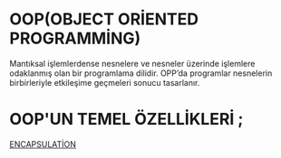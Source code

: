 # OOP(OBJECT ORİENTED PROGRAMMİNG)

Mantıksal işlemlerdense nesnelere ve nesneler üzerinde işlemlere odaklanmış olan bir programlama dilidir. OPP’da programlar nesnelerin birbirleriyle etkileşime geçmeleri sonucu tasarlanır.

# OOP'UN TEMEL ÖZELLİKLERİ ;

[ENCAPSULATİON](https://github.com/ezgiyaman/OOP/tree/master/OOP_Encapsulation)

